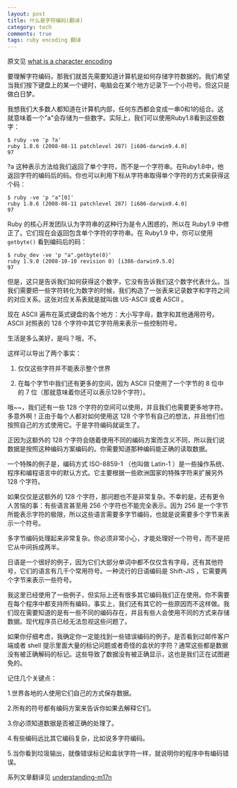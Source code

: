 ```yaml
---
layout: post
title: 什么是字符编码(翻译)
category: tech
comments: true
tags: ruby encoding 翻译
---
```


原文见 [what is a character encoding](http://blog.grayproductions.net/articles/what_is_a_character_encoding)

要理解字符编码，那我们就首先需要知道计算机是如何存储字符数据的。我们希望当我们按下键盘上的某一个键时，电脑会在某个地方记录下一个小符号。但这只是做白日梦。

<!--more-->

我想我们大多数人都知道在计算机内部，任何东西都会变成一串0和1的组合。这就意味着一个"a"会存储为一些数字。实际上，我们可以使用Ruby1.8看到这些数字：

    $ ruby -ve 'p ?a'
    ruby 1.8.6 (2008-08-11 patchlevel 287) [i686-darwin9.4.0]
    97

?a 这种表示方法给我们返回了单个字符，而不是一个字符串。在Ruby1.8中，他返回字符的编码后的码。你也可以利用下标从字符串取得单个字符的方式来获得这个码：

    $ ruby -ve 'p "a"[0]'
    ruby 1.8.6 (2008-08-11 patchlevel 287) [i686-darwin9.4.0]
    97

Ruby 的核心开发团队认为字符串的这种行为是令人困惑的，所以在 Ruby1.9 中修正了。它们现在会返回包含单个字符的字符串。在 Ruby1.9 中，你可以使用 `getbyte()` 看到编码后的码：

    $ ruby_dev -ve 'p "a".getbyte(0)'
    ruby 1.9.0 (2008-10-10 revision 0) [i386-darwin9.5.0]
    97

但是，这只是告诉我们如何获得这个数字，它没有告诉我们这个数字代表什么。当我们需要把一些字符转化为数字的时候，我们构造了一张表来记录数字和字符之间的对应关系。这张对应关系表就是就叫做 US-ASCII 或者 ASCII 。

现在 ASCII 遍布在英式键盘的各个地方：大小写字母，数字和其他通用符号。 ASCII 对照表的 128 个字符中其它字符用来表示一些控制符号。

生活是多么美好，是吗？哦，不。

这样可以导出了两个事实：

1. 仅仅这些字符并不能表示整个世界

2. 在每个字节中我们还有更多的空间，因为 ASCII 只使用了一个字节的 8 位中的 7 位（那就意味着你还可以表示128个字符）。

哦~~，我们还有一些 128 个字符的空间可以使用，并且我们也需要更多地字符。多意外啊！正由于每个人都对如何使用这 128 个字节有自己的想法，并且他们也按照自己的方式使用它。于是字符编码就诞生了。

正因为这额外的 128 个字符会随着使用不同的编码方案而含义不同，所以我们说数据是按照这种编码方案编码的。你需要知道那种编码能正确的读取数据。

一个特殊的例子是，编码方式 ISO-8859-1 （也叫做 Latin-1 ）是一些操作系统、程序和编程语言中的默认方式。它主要根据一些欧洲国家的特殊字符来扩展另外 128 个字符。

如果仅仅是这额外的 128 个字符，那问题也不是非常复杂。不幸的是，还有更令人苦恼的事：有些语言甚至用 256 个字符也不能完全表示。因为 256 是一个字节所能表示字符的极限，所以这些语言需要多字节编码，也就是说需要多个字节来表示一个符号。

多字节编码处理起来非常复杂。你必须非常小心，才能处理好一个符号，而不是把它从中间拆成两半。

日语是一个很好的例子，因为它们大部分单词中都不仅仅含有字母，还有其他符号，它们的语言有几千个常用符号。一种流行的日语编码是 Shift-JIS ，它需要两个字节来表示一些符号。

我这里已经使用了一些例子，但实际上还有很多其它编码我们正在使用。你不需要在每个程序中都支持所有编码，事实上，我们还有其它的一些原因而不这样做。我们现在需要知道的是有一些不同的编码存在，并且有些人会使用不同的方式来存储数据。现代程序员已经无法忽视这些问题了。

如果你仔细考虑，我确定你一定能找到一些错误编码的例子。是否看到过邮件客户端或者 shell 提示里面大量的标记问题或者奇怪的盒状的字符？通常这些都是数据没有被正确解码的标记。这些导致了数据没有被正确显示，这也是我们正在试图避免的。

记住几个关键点：

1.世界各地的人使用它们自己的方式保存数据。

2.所有的符号都有编码方案来告诉你如果去解释它们。

3.你必须知道数据是否被正确的处理了。

4.有些编码远比其它编码复杂，比如说多字符编码。

5.当你看到垃圾输出，就像错误标记和盒状字符一样，就说明你的程序中有编码错误。

系列文章翻译见 [understanding-m17n](http://about.ac/2012/06/understanding-m17n.html)
